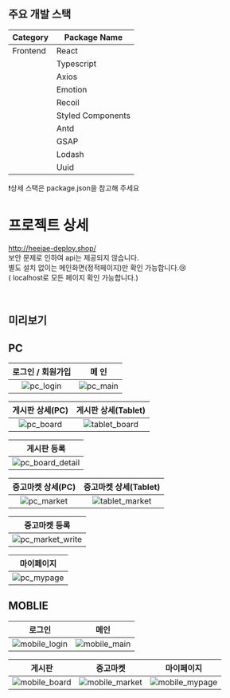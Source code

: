 
## 주요 개발 스택
| Category | Package Name      |
| -------- | ----------------- |
| Frontend | React             |
|          | Typescript        |
|          | Axios             |
|          | Emotion           |
|          | Recoil            |
|          | Styled Components |
|          | Antd              |
|          | GSAP              |
|          | Lodash            |
|          | Uuid              |

❗️상세 스택은 package.json을 참고해 주세요

# 프로젝트 상세

http://heejae-deploy.shop/<br/>
보안 문제로 인하여 api는 제공되지 않습니다. <br/>
별도 설치 없이는 메인화면(정적페이지)만 확인 가능합니다.😢<br/>
( localhost로 모든 페이지 확인 가능합니다.)

</details>
<br/>

## 미리보기

## PC

|                                        로그인 / 회원가입                                                  |                                           메 인                                             |
| :--------------------------------------------------------: | :--------------------------------------------------------: |
| ![pc_login](https://github.com/IMHEEJAE/my-project/assets/124327891/997d8ec2-7bea-475a-8807-34ef54156487) | ![pc_main](https://github.com/IMHEEJAE/my-project/assets/124327891/44686cc7-c0ec-4d8a-b04c-40cc507383d1) |





|                                 게시판 상세(PC)                                   |                       게시판 상세(Tablet)                                           |
| :--------------------------------------------------------: | :--------------------------------------------------------: |
| ![pc_board](https://github.com/IMHEEJAE/my-project/assets/124327891/24b512df-56a9-4c8f-8362-ad5c47b3dab6) | ![tablet_board](https://github.com/IMHEEJAE/my-project/assets/124327891/a3456959-cb0e-422f-8ae3-c2de23006b67) |

|                                           게시판 등록                                            |
| :-----------------------------------------------------------------------------------------------------------------------------: |
| ![pc_board_detail](https://github.com/IMHEEJAE/my-project/assets/124327891/2ce5f176-71b3-4c5c-bbe2-7d053cffc414) |

|                                 중고마켓 상세(PC)                                   |                       중고마켓 상세(Tablet)                                           |
| :--------------------------------------------------------: | :--------------------------------------------------------: |
| ![pc_market](https://github.com/IMHEEJAE/my-project/assets/124327891/80d114a3-fb25-456e-b764-ccce25a8ea21) | ![tablet_market](https://github.com/IMHEEJAE/my-project/assets/124327891/e59ac669-9133-4dfb-a592-9e3a0f2c871e) |

|                                           중고마켓 등록                                            |
| :-----------------------------------------------------------------------------------------------------------------------------: |
| ![pc_market_write](https://github.com/IMHEEJAE/my-project/assets/124327891/5626b8e5-7553-4a68-9839-df43a7639b99) |

|                                           마이페이지                                            |
| :-----------------------------------------------------------------------------------------------------------------------------: |
| ![pc_mypage](https://github.com/IMHEEJAE/my-project/assets/124327891/574a3e85-97c2-4fce-acee-1e212fc759a3) |











## MOBLIE

|                                                           로그인                                                            |                                                       메인                                                        |
| :-----------------------------------------------------------------------------------------------------------------------: | :-----------------------------------------------------------------------------------------------------------------------: |
| ![mobile_login](https://github.com/IMHEEJAE/my-project/assets/124327891/ebb84dd1-3479-4ad2-91e5-c0be44342abe) | ![mobile_main](https://github.com/IMHEEJAE/my-project/assets/124327891/35a71b9a-cc8d-444c-ad4d-b6bbdcdc9238) |

|                                                           게시판                                                            |                                                     중고마켓                                                      |                                                       마이페이지                                                        |
| :-----------------------------------------------------------------------------------------------------------------------: | :-----------------------------------------------------------------------------------------------------------------------: | :-----------------------------------------------------------------------------------------------------------------------: |
| ![mobile_board](https://github.com/IMHEEJAE/my-project/assets/124327891/4268d8c2-14d1-4962-a165-32bb0e3d1dc8) | ![mobile_market](https://github.com/IMHEEJAE/my-project/assets/124327891/a32fb88b-aec9-4c16-895d-b91c5aeb8ea5) | ![mobile_mypage](https://github.com/IMHEEJAE/my-project/assets/124327891/2d5872d1-cc8a-4565-98dd-46a41081c923) |
